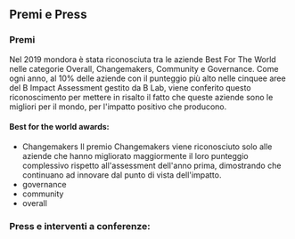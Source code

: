 ## Premi e Press

### Premi
Nel 2019 mondora è stata riconosciuta tra le aziende Best For The World nelle categorie Overall, Changemakers, Community e Governance. Come ogni anno, al 10% delle aziende con il punteggio più alto nelle cinquee aree del B Impact Assessment gestito da B Lab, viene conferito questo riconoscimento per mettere in risalto il fatto che queste aziende sono le migliori per il mondo, per l'impatto positivo che producono.

#### Best for the world awards:
- Changemakers 
Il premio Changemakers viene riconosciuto solo alle aziende che hanno migliorato maggiormente il loro punteggio complessivo rispetto all'assessment dell'anno prima, dimostrando che continuano ad innovare dal punto di vista dell'impatto.
- governance
- community
- overall

### Press e interventi a conferenze:

